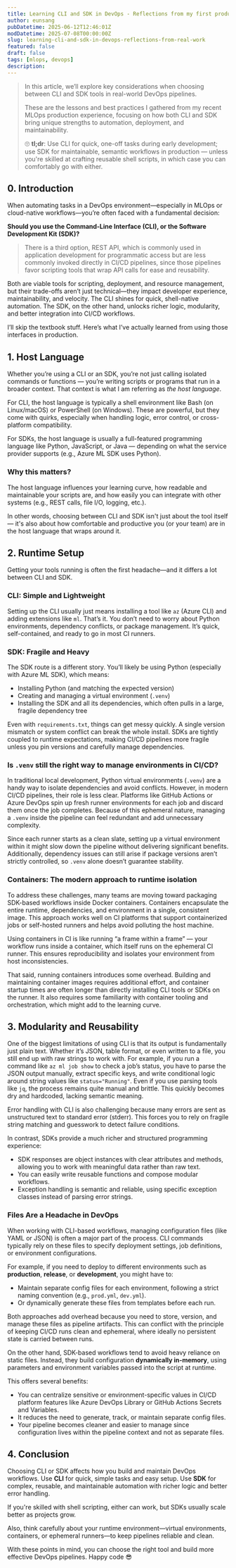```yaml
---
title: Learning CLI and SDK in DevOps - Reflections from my first production experience
author: eunsang
pubDatetime: 2025-06-12T12:46:01Z
modDatetime: 2025-07-08T00:00:00Z
slug: learning-cli-and-sdk-in-devops-reflections-from-real-work
featured: false
draft: false
tags: [mlops, devops]
description: 
---
```


> In this article, we’ll explore key considerations when choosing between CLI and SDK tools in real-world DevOps pipelines.
>
> These are the lessons and best practices I gathered from my recent MLOps production experience, focusing on how both CLI and SDK bring unique strengths to automation, deployment, and maintainability.
>
> 🙄 **tl;dr**: Use CLI for quick, one-off tasks during early development; use SDK for maintainable, semantic workflows in production — unless you're skilled at crafting reusable shell scripts, in which case you can comfortably go with either.

## 0. Introduction

When automating tasks in a DevOps environment—especially in MLOps or cloud-native workflows—you’re often faced with a fundamental decision:

**Should you use the Command-Line Interface (CLI), or the Software Development Kit (SDK)?**

> There is a third option, REST API, which is commonly used in application development for programmatic access but are less commonly invoked directly in CI/CD pipelines, since those pipelines favor scripting tools that wrap API calls for ease and reusability.

Both are viable tools for scripting, deployment, and resource management, but their trade-offs aren’t just technical—they impact developer experience, maintainability, and velocity. The CLI shines for quick, shell-native automation. The SDK, on the other hand, unlocks richer logic, modularity, and better integration into CI/CD workflows.

I’ll skip the textbook stuff. Here’s what I’ve actually learned from using those interfaces in production.

## 1. Host Language

Whether you’re using a CLI or an SDK, you’re not just calling isolated commands or functions — you’re writing scripts or programs that run in a broader context. That context is what I am referring as *the host language*.

For CLI, the host language is typically a shell environment like Bash (on Linux/macOS) or PowerShell (on Windows). These are powerful, but they come with quirks, especially when handling logic, error control, or cross-platform compatibility.

For SDKs, the host language is usually a full-featured programming language like Python, JavaScript, or Java — depending on what the service provider supports (e.g., Azure ML SDK uses Python).

### Why this matters?

The host language influences your learning curve, how readable and maintainable your scripts are, and how easily you can integrate with other systems (e.g., REST calls, file I/O, logging, etc.).

In other words, choosing between CLI and SDK isn't just about the tool itself — it's also about how comfortable and productive you (or your team) are in the host language that wraps around it.

## 2. Runtime Setup

Getting your tools running is often the first headache—and it differs a lot between CLI and SDK.

### CLI: Simple and Lightweight

Setting up the CLI usually just means installing a tool like `az` (Azure CLI) and adding extensions like `ml`. That’s it. You don’t need to worry about Python environments, dependency conflicts, or package management. It’s quick, self-contained, and ready to go in most CI runners.

### SDK: Fragile and Heavy

The SDK route is a different story. You’ll likely be using Python (especially with Azure ML SDK), which means:

* Installing Python (and matching the expected version)
* Creating and managing a virtual environment (`.venv`)
* Installing the SDK and all its dependencies, which often pulls in a large, fragile dependency tree

Even with `requirements.txt`, things can get messy quickly. A single version mismatch or system conflict can break the whole install. SDKs are tightly coupled to runtime expectations, making CI/CD pipelines more fragile unless you pin versions and carefully manage dependencies.

### Is `.venv` still the right way to manage environments in CI/CD?

In traditional local development, Python virtual environments (`.venv`) are a handy way to isolate dependencies and avoid conflicts. However, in modern CI/CD pipelines, their role is less clear. Platforms like GitHub Actions or Azure DevOps spin up fresh runner environments for each job and discard them once the job completes. Because of this ephemeral nature, managing a `.venv` inside the pipeline can feel redundant and add unnecessary complexity.

Since each runner starts as a clean slate, setting up a virtual environment within it might slow down the pipeline without delivering significant benefits. Additionally, dependency issues can still arise if package versions aren’t strictly controlled, so `.venv` alone doesn’t guarantee stability.

### Containers: The modern approach to runtime isolation

To address these challenges, many teams are moving toward packaging SDK-based workflows inside Docker containers. Containers encapsulate the entire runtime, dependencies, and environment in a single, consistent image. This approach works well on CI platforms that support containerized jobs or self-hosted runners and helps avoid polluting the host machine.

Using containers in CI is like running “a frame within a frame” — your workflow runs inside a container, which itself runs on the ephemeral CI runner. This ensures reproducibility and isolates your environment from host inconsistencies.

That said, running containers introduces some overhead. Building and maintaining container images requires additional effort, and container startup times are often longer than directly installing CLI tools or SDKs on the runner. It also requires some familiarity with container tooling and orchestration, which might add to the learning curve.

## 3. Modularity and Reusability

One of the biggest limitations of using CLI is that its output is fundamentally just plain text. Whether it’s JSON, table format, or even written to a file, you still end up with raw strings to work with. For example, if you run a command like `az ml job show` to check a job’s status, you have to parse the JSON output manually, extract specific keys, and write conditional logic around string values like `status="Running"`. Even if you use parsing tools like `jq`, the process remains quite manual and brittle. This quickly becomes dry and hardcoded, lacking semantic meaning.

Error handling with CLI is also challenging because many errors are sent as unstructured text to standard error (stderr). This forces you to rely on fragile string matching and guesswork to detect failure conditions.

In contrast, SDKs provide a much richer and structured programming experience:

* SDK responses are object instances with clear attributes and methods, allowing you to work with meaningful data rather than raw text.
* You can easily write reusable functions and compose modular workflows.
* Exception handling is semantic and reliable, using specific exception classes instead of parsing error strings.

### Files Are a Headache in DevOps

When working with CLI-based workflows, managing configuration files (like YAML or JSON) is often a major part of the process. CLI commands typically rely on these files to specify deployment settings, job definitions, or environment configurations.

For example, if you need to deploy to different environments such as **production**, **release**, or **development**, you might have to:

* Maintain separate config files for each environment, following a strict naming convention (e.g., `prod.yml`, `dev.yml`).
* Or dynamically generate these files from templates before each run.

Both approaches add overhead because you need to store, version, and manage these files as pipeline artifacts. This can conflict with the principle of keeping CI/CD runs clean and ephemeral, where ideally no persistent state is carried between runs.

On the other hand, SDK-based workflows tend to avoid heavy reliance on static files. Instead, they build configuration **dynamically in-memory**, using parameters and environment variables passed into the script at runtime.

This offers several benefits:

* You can centralize sensitive or environment-specific values in CI/CD platform features like Azure DevOps Library or GitHub Actions Secrets and Variables.
* It reduces the need to generate, track, or maintain separate config files.
* Your pipeline becomes cleaner and easier to manage since configuration lives within the pipeline context and not as separate files.

## 4. Conclusion

Choosing CLI or SDK affects how you build and maintain DevOps workflows. Use **CLI** for quick, simple tasks and easy setup. Use **SDK** for complex, reusable, and maintainable automation with richer logic and better error handling.

If you're skilled with shell scripting, either can work, but SDKs usually scale better as projects grow.

Also, think carefully about your runtime environment—virtual environments, containers, or ephemeral runners—to keep pipelines reliable and clean.

With these points in mind, you can choose the right tool and build more effective DevOps pipelines. Happy code 😎
